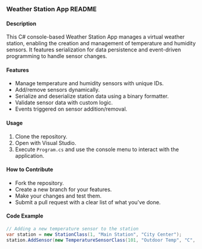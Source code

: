 ### Weather Station App README

#### Description
This C# console-based Weather Station App manages a virtual weather station, enabling the creation and management of temperature and humidity sensors. It features serialization for data persistence and event-driven programming to handle sensor changes.

#### Features
- Manage temperature and humidity sensors with unique IDs.
- Add/remove sensors dynamically.
- Serialize and deserialize station data using a binary formatter.
- Validate sensor data with custom logic.
- Events triggered on sensor addition/removal.

#### Usage
1. Clone the repository.
2. Open with Visual Studio.
3. Execute `Program.cs` and use the console menu to interact with the application.

#### How to Contribute
- Fork the repository.
- Create a new branch for your features.
- Make your changes and test them.
- Submit a pull request with a clear list of what you've done.

#### Code Example
```csharp
// Adding a new temperature sensor to the station
var station = new StationClass(1, "Main Station", "City Center");
station.AddSensor(new TemperatureSensorClass(101, "Outdoor Temp", "C", 15.5));
```
